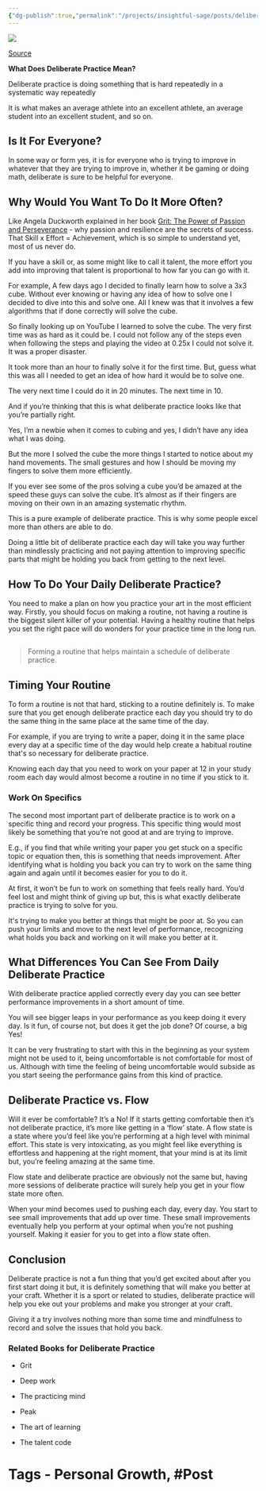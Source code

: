 ```yaml
---
{"dg-publish":true,"permalink":"/projects/insightful-sage/posts/deliberate-practice/","dgPassFrontmatter":true,"noteIcon":"3","created":"2023-11-14T21:08:37.578+05:30","updated":"2024-02-26T02:42:25.084+05:30"}
---
```


[![](https://blogger.googleusercontent.com/img/b/R29vZ2xl/AVvXsEjb6VVXnRG-eYS9Yjl-Nut8dEMJpgG6Cd4evhqrn7nKORZCv1XVCpHt07fvWi9ll4Zlz-cocqJiYFtDkyiV2qHzcyo6qJIV30HGfStLZ_zi9GOEXFzoLKhzBzFcjnFxr8FaYNJn0fOu2_O8Em5amAa8z_HQ1dmF4rYqg_Y3BMCb5XfgqkxDXIzQIfQN4Q/s16000/ezgif.com-gif-maker.webp)](https://www.blogger.com/blog/post/edit/1611734099211476647/1100051816114137568#)

[Source](https://www.blogger.com/blog/post/edit/1611734099211476647/1100051816114137568#)

**What Does Deliberate Practice Mean?**

Deliberate practice is doing something that is hard repeatedly in a systematic way repeatedly

It is what makes an average athlete into an excellent athlete, an average student into an excellent student, and so on.

## Is It For Everyone?

In some way or form yes, it is for everyone who is trying to improve in whatever that they are trying to improve in, whether it be gaming or doing math, deliberate is sure to be helpful for everyone.

## Why Would You Want To Do It More Often?

Like Angela Duckworth explained in her book [Grit: The Power of Passion and Perseverance](https://www.blogger.com/blog/post/edit/1611734099211476647/1100051816114137568#) - why passion and resilience are the secrets of success. That Skill x Effort = Achievement, which is so simple to understand yet, most of us never do.

  

If you have a skill or, as some might like to call it talent, the more effort you add into improving that talent is proportional to how far you can go with it.

  

For example, A few days ago I decided to finally learn how to solve a 3x3 cube. Without ever knowing or having any idea of how to solve one I decided to dive into this and solve one. All I knew was that it involves a few algorithms that if done correctly will solve the cube.

  

So finally looking up on YouTube I learned to solve the cube. The very first time was as hard as it could be. I could not follow any of the steps even when following the steps and playing the video at 0.25x I could not solve it. It was a proper disaster.

  

It took more than an hour to finally solve it for the first time. But, guess what this was all I needed to get an idea of how hard it would be to solve one.

  

The very next time I could do it in 20 minutes. The next time in 10.

  

And if you’re thinking that this is what deliberate practice looks like that you’re partially right.

Yes, I’m a newbie when it comes to cubing and yes, I didn’t have any idea what I was doing.

But the more I solved the cube the more things I started to notice about my hand movements. The small gestures and how I should be moving my fingers to solve them more efficiently.

  

If you ever see some of the pros solving a cube you’d be amazed at the speed these guys can solve the cube. It’s almost as if their fingers are moving on their own in an amazing systematic rhythm.

This is a pure example of deliberate practice. This is why some people excel more than others are able to do.

  

Doing a little bit of deliberate practice each day will take you way further than mindlessly practicing and not paying attention to improving specific parts that might be holding you back from getting to the next level.

## How To Do Your Daily Deliberate Practice?

You need to make a plan on how you practice your art in the most efficient way. Firstly, you should focus on making a routine, not having a routine is the biggest silent killer of your potential. Having a healthy routine that helps you set the right pace will do wonders for your practice time in the long run.

## 

> Forming a routine that helps maintain a schedule of deliberate practice.

## Timing Your Routine

To form a routine is not that hard, sticking to a routine definitely is. To make sure that you get enough deliberate practice each day you should try to do the same thing in the same place at the same time of the day.

  

For example, if you are trying to write a paper, doing it in the same place every day at a specific time of the day would help create a habitual routine that's so necessary for deliberate practice.

Knowing each day that you need to work on your paper at 12 in your study room each day would almost become a routine in no time if you stick to it.

### Work On Specifics

The second most important part of deliberate practice is to work on a specific thing and record your progress. This specific thing would most likely be something that you’re not good at and are trying to improve.

  

E.g., if you find that while writing your paper you get stuck on a specific topic or equation then, this is something that needs improvement. After identifying what is holding you back you can try to work on the same thing again and again until it becomes easier for you to do it.

  

At first, it won’t be fun to work on something that feels really hard. You’d feel lost and might think of giving up but, this is what exactly deliberate practice is trying to solve for you.

  

It's trying to make you better at things that might be poor at. So you can push your limits and move to the next level of performance, recognizing what holds you back and working on it will make you better at it.

  

## What Differences You Can See From Daily Deliberate Practice

  

With deliberate practice applied correctly every day you can see better performance improvements in a short amount of time.

You will see bigger leaps in your performance as you keep doing it every day. Is it fun, of course not, but does it get the job done? Of course, a big Yes!

  

It can be very frustrating to start with this in the beginning as your system might not be used to it, being uncomfortable is not comfortable for most of us. Although with time the feeling of being uncomfortable would subside as you start seeing the performance gains from this kind of practice.

## Deliberate Practice vs. Flow

Will it ever be comfortable? It’s a No! If it starts getting comfortable then it’s not deliberate practice, it’s more like getting in a ‘flow’ state. A flow state is a state where you’d feel like you’re performing at a high level with minimal effort. This state is very intoxicating, as you might feel like everything is effortless and happening at the right moment, that your mind is at its limit but, you’re feeling amazing at the same time.

Flow state and deliberate practice are obviously not the same but, having more sessions of deliberate practice will surely help you get in your flow state more often.

When your mind becomes used to pushing each day, every day. You start to see small improvements that add up over time. These small improvements eventually help you perform at your optimal when you’re not pushing yourself. Making it easier for you to get into a flow state often.

## Conclusion

Deliberate practice is not a fun thing that you’d get excited about after you first start doing it but, it is definitely something that will make you better at your craft. Whether it is a sport or related to studies, deliberate practice will help you eke out your problems and make you stronger at your craft.

Giving it a try involves nothing more than some time and mindfulness to record and solve the issues that hold you back.

### Related Books for Deliberate Practice

-   Grit
    
-   Deep work
    
-   The practicing mind
    
-   Peak
    
-   The art of learning
    
-   The talent code

# Tags - Personal Growth, #Post 